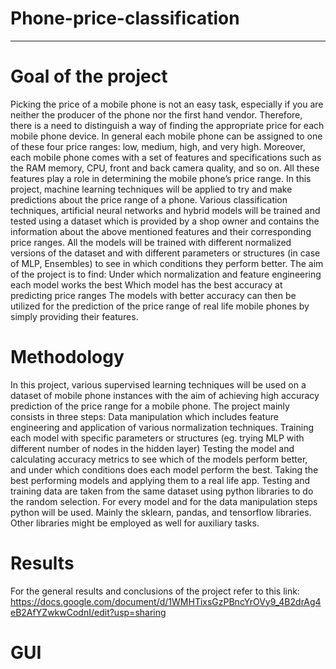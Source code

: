 # Phone-price-classification

***

# Goal of the project

Picking the price of a mobile phone is not an easy task, especially if you are neither the producer of the phone nor the first hand vendor. Therefore, there is a need to distinguish a way of finding the appropriate price for each mobile phone device. In general each mobile phone can be assigned to one of these four price ranges: low, medium, high, and very high. Moreover, each mobile phone comes with a set of features and specifications such as the RAM memory, CPU, front and back camera quality, and so on. All these features play a role in determining the mobile phone’s price range. In this project, machine learning techniques will be applied to try and make predictions about the price range of a phone. Various classification techniques, artificial neural networks and hybrid models will be trained and tested using a dataset which is provided by a shop owner and contains the information about the above mentioned features and their corresponding price ranges. All the models will be trained with different normalized versions of the dataset and with different parameters or structures (in case of MLP, Ensembles) to see in which conditions they perform better. The aim of the project is to find:
Under which normalization and feature engineering each model works the best
Which model has the best accuracy at predicting price ranges
The models with better accuracy can then be utilized for the prediction of the price range of real life mobile phones by simply providing their features. 

# Methodology 

In this project, various supervised learning techniques will be used on a dataset of mobile phone instances with the aim of achieving high accuracy prediction of the price range for a mobile phone. The project mainly consists in three steps:
Data manipulation which includes feature engineering and application of various normalization techniques.
Training each model with specific parameters or structures (eg. trying MLP with different number of nodes in the hidden layer)
Testing the model and calculating accuracy metrics to see which of the models perform better, and under which conditions does each model perform the best.
Taking the best performing models and applying them to a real life app.
Testing and training data are taken from the same dataset using python libraries to do the random selection. For every model and for the data manipulation steps python will be used. Mainly the sklearn, pandas, and tensorflow libraries. Other libraries might be employed as well for auxiliary tasks.

# Results

For the general results and conclusions of the project refer to this link: https://docs.google.com/document/d/1WMHTixsGzPBncYrOVy9_4B2drAg4eB2AfYZwkwCodnI/edit?usp=sharing

# GUI
